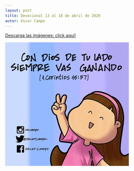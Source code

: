 ```yaml
---
layout: post
title: Devocional 13 al 18 de abril de 2020
autor: Oscar Campo
---
```


[Descarga las imágenes: click aquí!](/assets/downloads/Devo13-18abr2020.pdf)


[![](/assets/images/Devo13-18abr2020.jpg)](/assets/downloads/Devo13-18abr2020.pdf)
